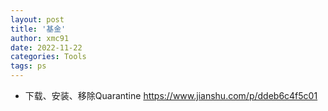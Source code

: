 ```yaml
---
layout: post
title: '基金'
author: xmc91
date: 2022-11-22
categories: Tools
tags: ps 
---
```


+ 下载、安装、移除Quarantine
https://www.jianshu.com/p/ddeb6c4f5c01